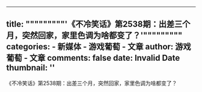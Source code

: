 
---
title: """""""""'《不冷笑话》第2538期：出差三个月，突然回家，家里色调为啥都变了？'"""""""""
categories: 
    - 新媒体
    - 游戏葡萄 - 文章
author: 游戏葡萄 - 文章
comments: false
date: Invalid Date
thumbnail: ''
---

<div>   
《不冷笑话》第2538期：出差三个月，突然回家，家里色调为啥都变了？  
</div>
            